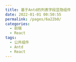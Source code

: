 ```yaml
---
title: 基于Antd的列表字段显隐组件
date: 2022-01-01 00:50:55
permalink: /pages/6a22b0/
categories:
  - 前端
  - React
tags:
  - 公共组件
  - Antd
  - React
---
```

